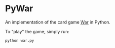 # PyWar

An implementation of the card game [War](https://en.wikipedia.org/wiki/War_(card_game)) in Python.

To "play" the game, simply run:

```python war.py```
